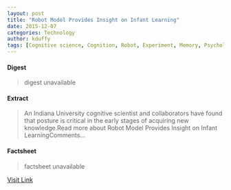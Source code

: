```yaml
---
layout: post
title: "Robot Model Provides Insight on Infant Learning"
date: 2015-12-07
categories: Technology
author: kduffy
tags: [Cognitive science, Cognition, Robot, Experiment, Memory, Psychology, Thought, Behavioural sciences, Phenomenology, Epistemology, Neuropsychology, Neuropsychological assessment, Psychological concepts, Emergence, Neuroscience, Nervous system, Mental processes, Applied psychology, neuropsychology]
---
```



#### Digest
>digest unavailable

#### Extract
>An Indiana University cognitive scientist and collaborators have found that posture is critical in the early stages of acquiring new knowledge.Read more about Robot Model Provides Insight on Infant LearningComments...

#### Factsheet
>factsheet unavailable

[Visit Link](http://www.pddnet.com/news/2015/03/robot-model-provides-insight-infant-learning)


